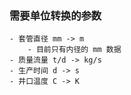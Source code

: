 ### 需要单位转换的参数
    - 套管直径 mm -> m
        - 目前只有内径的 mm 数据
    - 质量流量 t/d -> kg/s
    - 生产时间 d -> s
    - 井口温度 C -> K
